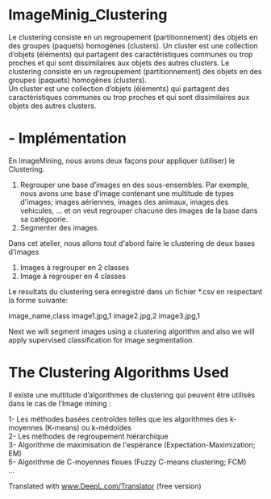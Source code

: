 # ImageMinig_Clustering

Le clustering consiste en un regroupement (partitionnement) des objets en des groupes (paquets) homogènes (clusters). 
Un cluster est une collection d’objets (éléments) qui partagent des caractéristiques communes ou trop proches et qui sont dissimilaires aux objets des autres clusters. 
Le clustering consiste en un regroupement (partitionnement) des objets en des groupes (paquets) homogènes (clusters).<br>
Un cluster est une collection d’objets (éléments) qui partagent des caractéristiques communes ou trop proches et qui sont dissimilaires aux objets des autres clusters. 


<h1> - Implémentation </h1>
En ImageMining, nous avons deux façons pour appliquer (utiliser) le Clustering.
  

1.   Regrouper une base d’images en des sous-ensembles. Par exemple, nous avons une base d'image contenant une multitude de types d'images; images aériennes, images des animaux, images des vehicules, ... et on veut regrouper chacune des images de la base dans sa catégoorie.
2.   Segmenter des images. 


Dans cet atelier, nous allons tout d'abord faire le clustering de deux bases d'images<br>

1. Images à regrouper en 2 classes<br>
2. Image à regrouper en 4 classes<br>

Le resultats du clustering sera enregistré dans un fichier *.csv en respectant la forme suivante:

image_name,class
image1.jpg,1
image2.jpg,2
image3.jpg,1

Next we will segment images using a clustering algorithm and also we will apply supervised classification for image segmentation. 


# <h1>The Clustering Algorithms Used</h1>
Il existe une multitude d’algorithmes de clustering qui peuvent être utilisés dans le cas de l’Image mining :

1- Les méthodes basées centroïdes telles que les algorithmes des k-moyennes (K-means) ou k-médoïdes <br>
2- Les méthodes de regroupement hiérarchique<br>
3- Algorithme de maximisation de l'espérance (Expectation-Maximization; EM)<br>
5- Algorithme de C-moyennes floues (Fuzzy C-means clustering; FCM) <br>
   …<br>

Translated with www.DeepL.com/Translator (free version)
